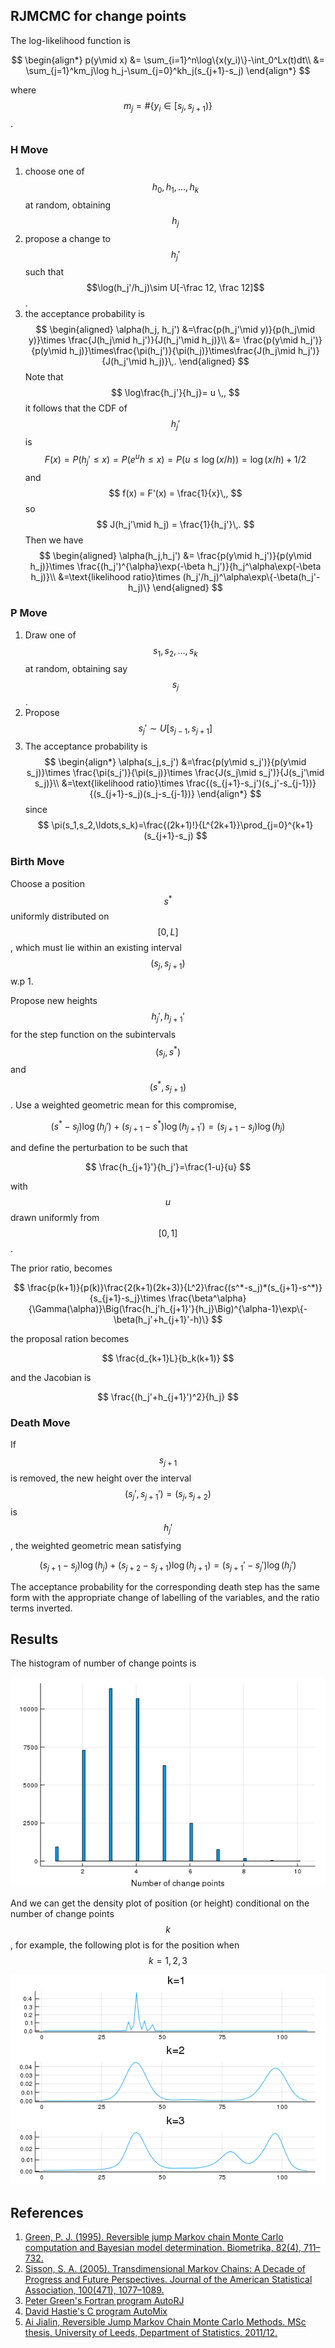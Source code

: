 ## RJMCMC for change points

The log-likelihood function is 

$$
\begin{align*}
p(y\mid x) &= \sum_{i=1}^n\log\{x(y_i)\}-\int_0^Lx(t)dt\\
&= \sum_{j=1}^km_j\log h_j-\sum_{j=0}^kh_j(s_{j+1}-s_j)
\end{align*}
$$

where $$m_j=\#\{y_i\in[s_j,s_{j+1})\}$$.

### H Move

1. choose one of $$h_0,h_1,\ldots,h_k$$ at random, obtaining $$h_j$$
2. propose a change to $$h_j'$$ such that $$\log(h_j'/h_j)\sim U[-\frac 12, \frac 12]$$.
3. the acceptance probability is 
$$
\begin{aligned}
\alpha(h_j, h_j') &=\frac{p(h_j'\mid y)}{p(h_j\mid y)}\times \frac{J(h_j\mid h_j')}{J(h_j'\mid h_j)}\\
&= \frac{p(y\mid h_j')}{p(y\mid h_j)}\times\frac{\pi(h_j')}{\pi(h_j)}\times\frac{J(h_j\mid h_j')}{J(h_j'\mid h_j)}\,.
\end{aligned}
$$
Note that 
$$
\log\frac{h_j'}{h_j}= u \,,
$$
it follows that the CDF of $$h_j'$$ is 
$$
F(x) = P(h_j'\le x) = P(e^uh\le x) = P(u\le \log(x/h)) = \log(x/h) + 1/2
$$
and 
$$
f(x) = F'(x) = \frac{1}{x}\,,
$$
so 
$$
J(h_j'\mid h_j) = \frac{1}{h_j'}\,.
$$
Then we have
$$
\begin{aligned}
\alpha(h_j,h_j') &= \frac{p(y\mid h_j')}{p(y\mid h_j)}\times \frac{(h_j')^{\alpha}\exp(-\beta h_j')}{h_j^\alpha\exp(-\beta h_j)}\\
&=\text{likelihood ratio}\times (h_j'/h_j)^\alpha\exp\{-\beta(h_j'-h_j)\}
\end{aligned}
$$

### P Move

1. Draw one of $$s_1,s_2,\ldots,s_k$$ at random, obtaining say $$s_j$$.
2. Propose $$s_j'\sim U[s_{j-1}, s_{j+1}]$$
3. The acceptance probability is 
$$
\begin{align*}
\alpha(s_j,s_j') &=\frac{p(y\mid s_j')}{p(y\mid s_j)}\times \frac{\pi(s_j')}{\pi(s_j)}\times \frac{J(s_j\mid s_j')}{J(s_j'\mid s_j)}\\
&=\text{likelihood ratio}\times \frac{(s_{j+1}-s_j')(s_j'-s_{j-1})}{(s_{j+1}-s_j)(s_j-s_{j-1})}
\end{align*}
$$
since 
$$
\pi(s_1,s_2,\ldots,s_k)=\frac{(2k+1)!}{L^{2k+1}}\prod_{j=0}^{k+1}(s_{j+1}-s_j)
$$

### Birth Move

Choose a position $$s^*$$ uniformly distributed on $$[0,L]$$, which must lie within an existing interval $$(s_j,s_{j+1})$$ w.p 1. 

Propose new heights $$h_j', h_{j+1}'$$ for the step function on the subintervals $$(s_j,s^*)$$ and $$(s^*,s_{j+1})$$. Use a weighted geometric mean for this compromise,

$$
(s^*-s_j)\log(h_j') + (s_{j+1}-s^*)\log(h_{j+1}')=(s_{j+1}-s_j)\log(h_j)
$$

and define the perturbation to be such that 

$$
\frac{h_{j+1}'}{h_j'}=\frac{1-u}{u}
$$

with $$u$$ drawn uniformly from $$[0,1]$$.

The prior ratio, becomes 

$$
\frac{p(k+1)}{p(k)}\frac{2(k+1)(2k+3)}{L^2}\frac{(s^*-s_j)*(s_{j+1}-s^*)}{s_{j+1}-s_j}\times \frac{\beta^\alpha}{\Gamma(\alpha)}\Big(\frac{h_j'h_{j+1}'}{h_j}\Big)^{\alpha-1}\exp\{-\beta(h_j'+h_{j+1}'-h)\}
$$

the proposal ration becomes 

$$
\frac{d_{k+1}L}{b_k(k+1)}
$$

and the Jacobian is 

$$
\frac{(h_j'+h_{j+1}')^2}{h_j}
$$

### Death Move

If $$s_{j+1}$$ is removed, the new height over the interval $$(s_j',s_{j+1}')=(s_j,s_{j+2})$$ is $$h_j'$$, the weighted geometric mean satisfying

$$
(s_{j+1}-s_j)\log(h_j) + (s_{j+2}-s_{j+1})\log(h_{j+1}) = (s_{j+1}'-s_j')\log(h_j')
$$

The acceptance probability for the corresponding death step has the same form with the appropriate change of labelling of the variables, and the ratio terms inverted.


## Results

The histogram of number of change points is 

![](histogram_num_of_change_points.png)

And we can get the density plot of position (or height) conditional on the number of change points $$k$$, for example, the following plot is for the position when $$k=1,2,3$$

![](density_plot_position.png)

## References

1. [Green, P. J. (1995). Reversible jump Markov chain Monte Carlo computation and Bayesian model determination. Biometrika, 82(4), 711–732.](https://doi.org/10.1093/biomet/82.4.711)
2. [Sisson, S. A. (2005). Transdimensional Markov Chains: A Decade of Progress and Future Perspectives. Journal of the American Statistical Association, 100(471), 1077–1089.](https://doi.org/10.1198/016214505000000664)
3. [Peter Green's Fortran program AutoRJ](https://people.maths.bris.ac.uk/~mapjg/AutoRJ/)
4. [David Hastie's C program AutoMix](http://www.davidhastie.me.uk/software/automix/)
5. [Ai Jialin, Reversible Jump Markov Chain Monte Carlo Methods. MSc thesis, University of Leeds, Department of Statistics, 2011/12.](http://www1.maths.leeds.ac.uk/~voss/projects/2011-RJMCMC/)
